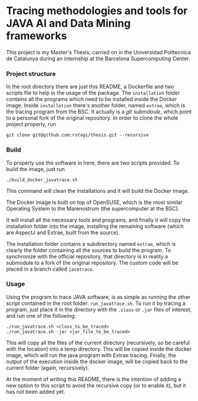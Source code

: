# Tracing methodologies and tools for JAVA AI and Data Mining frameworks #

This project is my Master's Thesis, carried on in the Universidad Politecnica de Catalunya during an internship at the Barcelona Supercomputing Center.




### Project structure ###

In the root directory there are just this README, a Dockerfile and two scripts file to help in the usage of the package. The `installation` folder contains all the programs which need to be installed inside  the Docker image. Inside `installation` there's another folder, named `extrae`, which is the tracing program from the BSC. It actually is a *git submdoule*, which point to a personal fork of the original repository. In order to clone the whole project properly, run

	git clone git@github.com:rstagi/thesis.git --recursive



### Build ###

To properly use the software in here, there are two scripts provided. To build the image, just run
	
	./build_docker_javatrace.sh

This command will clean the installations and it will build the Docker image.

The Docker image is built on top of OpenSUSE, which is the most similar Operating System to the Marenostrum (the supercomputer at the BSC).

It will install all the necessary tools and programs, and finally it will copy the installation folder into the image, installing the remaining software (which are AspectJ and Extrae, built from the source).

The installation folder contains a subdirectory named `extrae`, which is clearly the folder containing all the sources to build the program. To synchronize with the official repository, that directory is in reality a submodule to a fork of the original repository. The custom code will be placed in a branch called `javatrace`.


### Usage ###

Using the program to trace JAVA software, is as simple as running the other script contained in the root folder: `run_javatrace.sh`. To run it by tracing a program, just place it in the directory with the `.class` or `.jar` files of interest, and run one of the following:

	./run_javatrace.sh <class_to_be_traced>
	./run_javatrace.sh -jar <jar_file_to_be_traced>

This will copy all the files of the current directory (recursively, so be careful with the location) into a temp directory. This will be copied inside the docker image, which will run the java program with Extrae tracing. Finally, the output of the execution inside the docker image, will be copied back to the current folder (again, recursively).

At the moment of writing this README, there is the intention of adding a new option to this script to avoid the recursive copy (or to enable it), but it has not been added yet.
